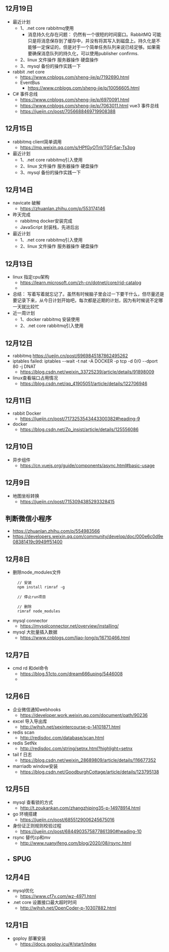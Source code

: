 <!--
 * @Author: aehyok 455043818@qq.com
 * @Date: 2022-11-06 12:53:56
 * @LastEditors: aehyok 455043818@qq.com
 * @LastEditTime: 2022-12-11 21:45:15
 * @FilePath: /blog/docs/daily/2022-11.md
 * @Description: 这是默认设置,请设置`customMade`, 打开koroFileHeader查看配置 进行设置: https://github.com/OBKoro1/koro1FileHeader/wiki/%E9%85%8D%E7%BD%AE
-->

## 12月19日
- 最近计划
  - 1、.net core rabbitmq使用
    - 消息持久化存在问题： 仍然有一个很短的时间窗口。RabbitMQ 可能只是将消息保存到了缓存中，并没有将其写入到磁盘上。持久化是不能够一定保证的，但是对于一个简单任务队列来说已经足够。如果需要确保消息队列的持久化，可以使用publisher confirms.
  - 2、linux 文件操作 服务器操作 硬盘操作 
  - 3、mysql 备份的操作实践一下
- rabbit .net core 
  - https://www.cnblogs.com/sheng-jie/p/7192690.html
  - EventBus
    - https://www.cnblogs.com/sheng-jie/p/10056605.html
- C# 事件总线
  - https://www.cnblogs.com/sheng-jie/p/6970091.html
  - https://www.cnblogs.com/sheng-jie/p/7063011.html
  vue3 事件总线
  - https://juejin.cn/post/7056688469719908388
## 12月15日
- rabbitmq client简单调用
  - https://mp.weixin.qq.com/s/HPfGyOTnVTGFr5ar-Ts3og
- 最近计划
  - 1、.net core rabbitmq引入使用
  - 2、linux 文件操作 服务器操作 硬盘操作 
  - 3、mysql 备份的操作实践一下
## 12月14日
- navicate 破解
  - https://zhuanlan.zhihu.com/p/553174146
- 昨天完成
  - rabbitmq docker安装完成
  - JavaScript 封装栈，先进后出
- 最近计划
  - 1、.net core rabbitmq引入使用
  - 2、linux 文件操作 服务器操作 硬盘操作 
## 12月13日
- linux 指定cpu架构
  - https://learn.microsoft.com/zh-cn/dotnet/core/rid-catalog
  - 
- 总结： 写着写着就忘记了。虽然有时候脑子里会过一下要干什么，但尽量还是要记录下来，从今日计划开始吧，每次都是近期的计划，因为有时候说不定哪一天就比较忙
- 近一周计划
  - 1、docker rabbitmq 安装使用
  - 2、.net core rabbitmq引入使用
## 12月12日
- rabbitmq https://juejin.cn/post/6969845187862495262
- iptables failed: iptables --wait -t nat -A DOCKER -p tcp -d 0/0 --dport 80 -j DNAT
  - https://blog.csdn.net/weixin_33725239/article/details/91898009
- linux查看端口占用情况
  - https://blog.csdn.net/qq_41905051/article/details/122706946
## 12月11日
- rabbit Docker
  - https://juejin.cn/post/7173253543443300382#heading-9
- docker 
  - https://blog.csdn.net/Zp_insist/article/details/125556086
## 12月10日
- 异步组件
  - https://cn.vuejs.org/guide/components/async.html#basic-usage
## 12月9日
- 地图坐标转换
  - https://juejin.cn/post/7153094385293328415
## 判断微信小程序
- https://zhuanlan.zhihu.com/p/554983566
- https://developers.weixin.qq.com/community/develop/doc/000e6c0d9e08381419c9949ff51400
## 12月8日
- 删除node_modules文件
  ```
    // 安装
    npm install rimraf -g

    // 停止run项目

    // 删除
    rimraf node_modules
  ```
- mysql connector 
  - https://mysqlconnector.net/overview/installing/
- mysql 大批量插入数据
  - https://www.cnblogs.com/liao-long/p/16710466.html
## 12月7日
- cmd rd 和del命令
  - https://blog.51cto.com/dream666uping/5446008
  - 
## 12月6日
- 企业微信通知webhooks
  - https://developer.work.weixin.qq.com/document/path/90236
- excel 导入导出库
  - http://wjhsh.net/sexintercourse-p-14101871.html
- redis scan
  - http://redisdoc.com/database/scan.html
- redis SetNx
  - http://redisdoc.com/string/setnx.html?highlight=setnx
- tail f 日志
  - https://blog.csdn.net/weixin_28689809/article/details/116677352
- marriadb window安装
  - https://blog.csdn.net/GoodburghCottage/article/details/123795138
## 12月5日
- mysql 查看锁的方式
  - http://t.zoukankan.com/zhangzhiping35-p-14978914.html
- go 环境搭建
  - https://juejin.cn/post/6855129006245675016
- 身份证正则规则校验过程
  - https://juejin.cn/post/6844903575877861390#heading-10
- rsync 替代cp和mv
  - http://www.ruanyifeng.com/blog/2020/08/rsync.html
- SPUG
  - 
## 12月4日
- mysql优化
  - https://www.cf7v.com/wz-4971.html
- .net core 设置接口最大超时时间
  - http://wjhsh.net/OpenCoder-p-10307882.html
## 12月1日
- goploy 部署安装
  - https://docs.goploy.icu/#/start/index
